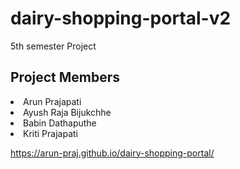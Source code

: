 # dairy-shopping-portal-v2
5th semester Project

## Project Members
<li>Arun Prajapati <br>
<li>Ayush Raja Bijukchhe <br>
<li>Babin Dathaputhe <br>
<li>Kriti Prajapati <br>

https://arun-praj.github.io/dairy-shopping-portal/
